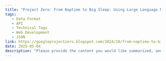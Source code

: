 ```yaml
---
title: "Project Zero: From Naptime to Big Sleep: Using Large Language Models To Catch Vulnerabilities In Real-World Code"
tags:
   - Data Format
   - API
   - Technical Tags
   - Web Development
   - JSON
link: https://googleprojectzero.blogspot.com/2024/10/from-naptime-to-big-sleep.html
date: 2025-05-04
description: "Please provide the content you would like summarized, and I'll be happy to assist!"
---
```



